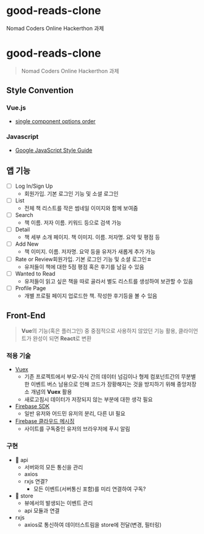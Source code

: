 # good-reads-clone

Nomad Coders Online Hackerthon 과제

# good-reads-clone

> Nomad Coders Online Hackerthon 과제

## Style Convention
### Vue.js
- [single component options order](https://kr.vuejs.org/v2/style-guide/#%EC%BB%B4%ED%8F%AC%EB%84%8C%ED%8A%B8-%EC%9D%B8%EC%8A%A4%ED%84%B4%EC%8A%A4-%EC%98%B5%EC%85%98-%EC%88%9C%EC%84%9C-%EC%B6%94%EC%B2%9C%ED%95%A8)

### Javascript
- [Google JavaScript Style Guide](https://google.github.io/styleguide/jsguide.html)


## 앱 기능

- [ ] Log In/Sign Up
  - 회원가입. 기본 로그인 기능 및 소셜 로그인
- [ ] List
  - 전체 책 리스트를 작은 썸네일 이미지와 함께 보여줌
- [ ] Search
  - 책 이름. 저자 이름. 키워드 등으로 검색 가능
- [ ] Detail
  - 책 세부 소개 페이지. 책 이미지. 이름. 저자명. 요약 및 평점 등
- [ ] Add New
  - 책 이미지. 이름. 저자명. 요약 등을 유저가 새롭게 추가 가능
- [ ] Rate or Review회원가입. 기본 로그인 기능 및 소셜 로그인ㅍ
  - 유저들이 책에 대한 5점 평점 혹은 후기를 남길 수 있음
- [ ] Wanted to Read
  - 유저들이 읽고 싶은 책을 따로 골라서 별도 리스트를 생성하여 보관할 수 있음
- [ ] Profile Page
  - 개별 프로필 페이지 업로드한 책. 작성한 후기등을 볼 수 있음

## Front-End

> **Vue**의 기능(혹은 플러그인) 중 중점적으로 사용하지 않았던 기능 활용, 클라이언트가 완성이 되면 **React**로 변환

### 적용 기술

- [Vuex](https://vuex.vuejs.org/kr/)
  - 기존 프로젝트에서 부모-자식 간의 데이터 넘김이나 형제 컴포넌트간의 무분별한 이벤트 버스 남용으로 인해 코드가 장황해지는 것을 방지하기 위해 중앙저장소 개념의 **Vuex** 활용
  - 새로고침시 데이터가 저장되지 않는 부분에 대한 생각 필요
- [Firebase SDK](https://firebase.google.com/docs/auth/web/google-signin?hl=ko)
  - 일반 유저와 어드민 유저의 분리, 다른 UI 필요
- [Firebase 클라우드 메시징](https://firebase.google.com/docs/cloud-messaging)
  - 사이트를 구독중인 유저의 브라우저에 푸시 알림

### 구현

- 📂 api
  - 서버와의 모든 통신을 관리
  - axios
  - rxjs 연결?
    - 모든 이벤트(서버통신 포함)를 미리 연결하여 구독?
- 📂 store
  - 뷰에서의 발생되는 이벤트 관리
  - api 모듈과 연결
- rxjs
  - axios로 통신하여 데이터스트림을 store에 전달(변경, 필터링)
